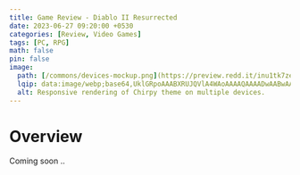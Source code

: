 ```yaml
---
title: Game Review - Diablo II Resurrected
date: 2023-06-27 09:20:00 +0530
categories: [Review, Video Games]
tags: [PC, RPG]
math: false
pin: false
image:
  path: [/commons/devices-mockup.png](https://preview.redd.it/inu1tk7zetm61.jpg?auto=webp&s=7ee37595f7a617cb5f4711696954d5a46fcbbf03)
  lqip: data:image/webp;base64,UklGRpoAAABXRUJQVlA4WAoAAAAQAAAADwAABwAAQUxQSDIAAAARL0AmbZurmr57yyIiqE8oiG0bejIYEQTgqiDA9vqnsUSI6H+oAERp2HZ65qP/VIAWAFZQOCBCAAAA8AEAnQEqEAAIAAVAfCWkAALp8sF8rgRgAP7o9FDvMCkMde9PK7euH5M1m6VWoDXf2FkP3BqV0ZYbO6NA/VFIAAAA
  alt: Responsive rendering of Chirpy theme on multiple devices.
---
```


# Overview

Coming soon ..
